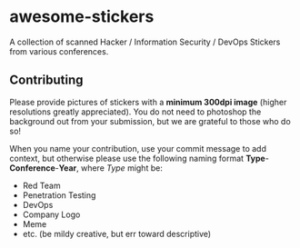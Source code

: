# awesome-stickers
A collection of scanned Hacker / Information Security / DevOps Stickers from various conferences.

## Contributing
Please provide pictures of stickers with a **minimum 300dpi image** (higher resolutions greatly appreciated). You do not need to photoshop the background out from your submission, but we are grateful to those who do so!

When you name your contribution, use your commit message to add context, but otherwise please use the following naming format **Type**-**Conference**-**Year**, where *Type* might be:
- Red Team
- Penetration Testing
- DevOps
- Company Logo
- Meme
- etc. (be mildy creative, but err toward descriptive)

